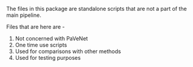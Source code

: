 The files in this package are standalone scripts that are not a part of the main pipeline.

Files that are here are - 
1. Not concerned with PaVeNet
2. One time use scripts
3. Used for comparisons with other methods
4. Used for testing purposes